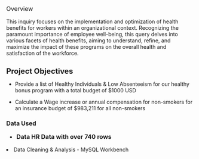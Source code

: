 
<p style="font-size: 16px;"> Overview 
 
This inquiry focuses on the implementation and optimization of health benefits for workers within an organizational context. Recognizing the paramount importance of employee well-being, this query delves into various facets of health benefits, aiming to understand, refine, and maximize the impact of these programs on the overall health and satisfaction of the workforce.

<h1 style="font-size: 20px;">Project Objectives </h1>

 - Provide a list of Healthy Individuals & Low Absenteeism for our healthy bonus program with a total budget of $1000 USD </h1>

 - Calculate a Wage increase or annual compensation for non-smokers for an insurance budget of $983,211 for all non-smokers </h1>

<h1 style="font-size: 16px;"> Data Used 
  
 - Data HR Data with over 740 rows  </h1>
 - Data Cleaning & Analysis - MySQL Workbench </h1>

